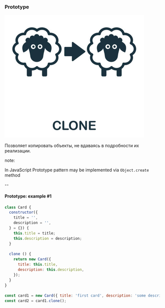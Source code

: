 ### Prototype <!-- element style="display:none" -->

![[prototype-1.png | 400]](./imgs/prototype.png)

Позволяет копировать объекты, не вдаваясь в подробности иx реализации.

note:

In JavaScript Prototype pattern may be implemented via `Object.create` method 

--

#### Prototype: example #1

```js
class Card {  
  constructor({  
    title = '',  
    description = '',  
  } = {}) {  
    this.title = title;  
    this.description = description;  
  }  
  
  clone () {  
    return new Card({  
      title: this.title,  
      description: this.description,  
    });  
  }  
}  
  
const card1 = new Card({ title: 'first card', description: 'some description'});  
const card2 = card1.clone();
```

